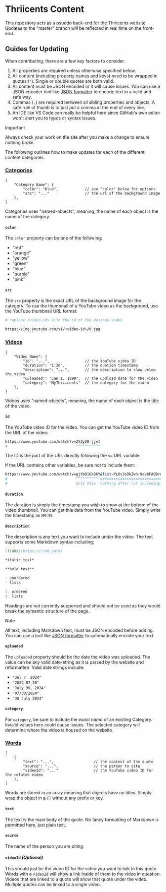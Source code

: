 # Thriicents Content

This repository acts as a psuedo back-end for the Thriicents website. Updates to the "master" branch will be reflected in real time on the front-end.

## Guides for Updating

When contributing, there are a few key factors to consider.

1. All properties are required unless otherwise specified below.
2. All content (including property names and keys) need to be wrapped in quotes (`"`). Single or double quotes are both valid.
3. All content must be JSON encoded or it will cause issues. You can use a JSON encoder tool like [JSON formatter](https://jsonformatter.org/json-stringify-online) to encode text in a valid and safe way.
4. Commas (`,`) are required between all sibling properties and objects. A safe rule of thumb is to just put a comma at the end of every line.
5. An IDE like VS Code can really be helpful here since GitHub's own editor won't alert you to typos or syntax issues.

> [!IMPORTANT]
> Always check your work on the site after you make a change to ensure nothing broke.

The following outlines how to make updates for each of the different content categories.

### [Categories](./categories.json)

``` jsonc
{
    "Category Name": {
        "color": "blue",            // see "color" below for options
        "src": "..."                // the url of the background image
    },
}
```

Categories uses "named-objects", meaning, the name of each object is the name of the category.

#### `color`

The `color` property can be one of the following:

- "red"
- "orange"
- "yellow"
- "green"
- "blue"
- "purple"
- "pink"

#### `src`

The `src` property is the exact URL of the background image for the category. To use the thumbnail of a YouTube video as the background, use the YouTube thumbnail URL format:

``` sh
# replace <video-id> with the id of the desired video

https://img.youtube.com/vi/<video-id>/0.jpg
```

### [Videos](./videos.json)

``` jsonc
{
    "Video Name": {
        "id": "...",                // the YouTube video ID
        "duration": "1:20",         // the duation timestamp
        "description": "...",       // the description to show below the video
        "uploaded": "Jan 1, 1990",  // the updload date for the video
        "category": "MyThriicents"  // the category for the video
    },
}
```

Videos uses "named-objects", meaning, the name of each object is the title of the video.

#### `id`

The YouTube video ID for the video. You can get the YouTube video ID from the URL of the video:

``` sh
https://www.youtube.com/watch?v=2YZy20-jjeI
#                               ^^^^^^^^^^^
```

The ID is the part of the URL directly following the `v=` URL variable.

If the URL contains other variables, be sure not to include them:

``` sh
https://www.youtube.com/watch?v=gjYbD1Gk96Y&list=PL0v3oDkZwh-9aVbFAQBreq6r2K3L514RN
#                               ^^^^^^^^^^^xxxxxxxxxxxxxxxxxxxxxxxxxxxxxxxxxxxxxxxx
#                               only this  nothing after (or including) the "&"
```

#### `duration`

The duration is simply the timestamp you wish to show at the bottom of the video thumbnail. You can get this data from the YouTube video. Simply write the timestamp as `MM:SS`.

#### `description`

The description is any text you want to include under the video. The text supports some Markdown syntax including:

``` md
[links](https://link.path)

*italic text*

**bold text**

- unordered
- lists

1. ordered
2. lists
```

Headings are not currently supported and should not be used as they would break the symantic structure of the page.

> [!NOTE]
> All text, including Markdown text, must be JSON encoded before adding. You can use a tool like [JSON formatter](https://jsonformatter.org/json-stringify-online) to automatically encode your text.

#### `uploaded`

The `uploaded` property should be the date the video was uploaded. The value can be any valid date-string as it is parsed by the website and reformatted. Valid date strings include:

- `"Jul 7, 2024"`
- `"2024-07-30"`
- `"July 30, 2024"`
- `"07/30/2024"`
- `"30 July 2024"`

#### `category`

For `category`, be sure to include the *exact name* of an existing Category. Invalid values here could cause issues. The selected category will determine where the video is housed on the website.

### [Words](./words.json)

``` jsonc
[
    {
        "text": "...",                  // the content of the quote
        "source": "...",                // the person to cite
        "videoId": "..."                // the YouTube video ID for the related video
    },
]
```

Words are stored in an array meaning that objects have no titles. Simply wrap the object in a `{}` without any prefix or key.

#### `text`

The text is the main body of the quote. No fancy formatting of Markdown is permitted here, just plain text.

#### `source`

The name of the person you are citing.

#### `videoId` *(Optional)*

This should just be the video ID for the video you want to link to this quote. Words with a `videoId` will show a link inside of them to the video in question. Videos that are linked to a quote will show that quote under the video. Multiple quotes can be linked to a single video.

